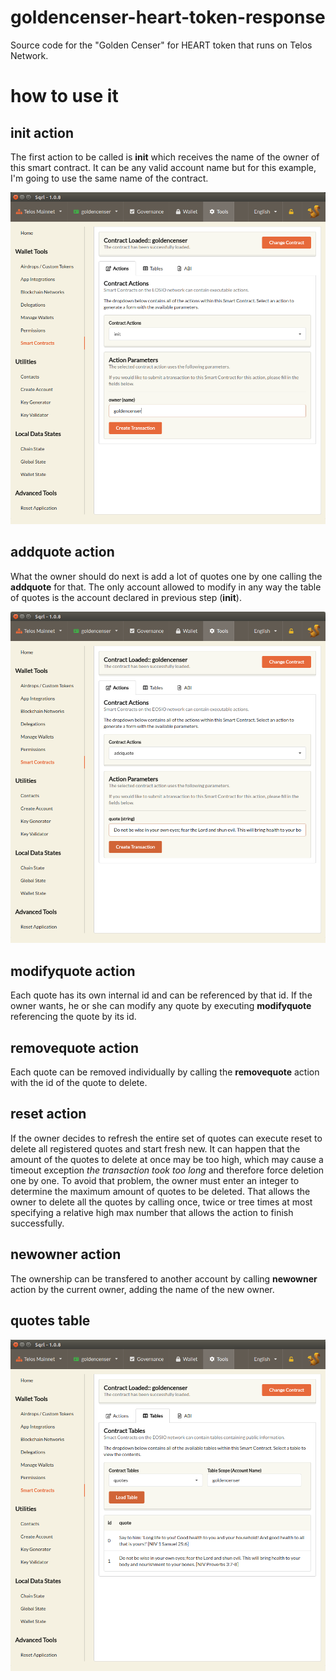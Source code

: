 # goldencenser-heart-token-response
Source code for the "Golden Censer" for HEART token that runs on Telos Network.


# how to use it

## init action
The first action to be called is **init** which receives the name of the owner of this smart contract. It can be any valid account name but for this example, I'm going to use the same name of the contract.

![](./img/screen-1-init.png)

## addquote action
What the owner should do next is add a lot of quotes one by one calling the **addquote** for that. The only account allowed to modify in any way the table of quotes is the account declared in previous step (**init**).

![](./img/screen-2-addquote.png)

## modifyquote action
Each quote has its own internal id and can be referenced by that id. If the owner wants, he or she can modify any quote by executing **modifyquote** referencing the quote by its id.

## removequote action
Each quote can be removed individually by calling the **removequote** action with the id of the quote to delete.

## reset action
If the owner decides to refresh the entire set of quotes can execute reset to delete all registered quotes and start fresh new. It can happen that the amount of the quotes to delete at once may be too high, which may cause a timeout exception *the transaction took too long* and therefore force deletion one by one. To avoid that problem, the owner must enter an integer to determine the maximum amount of quotes to be deleted. That allows the owner to delete all the quotes by calling once, twice or tree times at most specifying a relative high max number that allows the action to finish successfully.

## newowner action
The ownership can be transfered to another account by calling **newowner** action by the current owner, adding the name of the new owner.

## quotes table 

![](./img/screen-3-table.png)